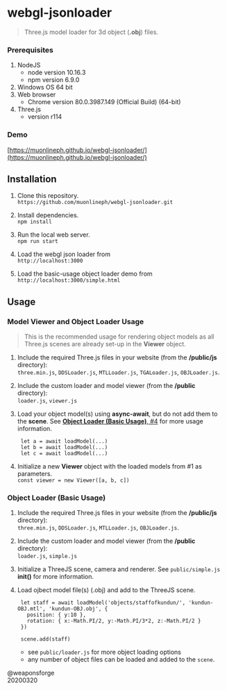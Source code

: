 # webgl-jsonloader

> Three.js model loader for 3d object (**.obj**) files.  



### Prerequisites

1. NodeJS
	- node version 10.16.3
	- npm version 6.9.0
2. Windows OS 64 bit
3. Web browser
	- Chrome version 80.0.3987.149 (Official Build) (64-bit)
4. Three.js
	- version r114


### Demo

[https://muonlineph.github.io/webgl-jsonloader/](https://muonlineph.github.io/webgl-jsonloader/)


## Installation

1. Clone this repository.  
`https://github.com/muonlineph/webgl-jsonloader.git`

2. Install dependencies.  
`npm install`

3. Run the local web server.  
`npm run start`

4. Load the webgl json loader from  
`http://localhost:3000`

5. Load the basic-usage object loader demo from  
`http://localhost:3000/simple.html`



## Usage


### Model Viewer and Object Loader Usage

> This is the recommended usage for rendering object models as all Three.js scenes are already set-up in the **Viewer** object.

1. Include the required Three.js files in your website (from the **/public/js** directory):  
`three.min.js`, `DDSLoader.js`, `MTLLoader.js`, `TGALoader.js`, `OBJLoader.js`.

2. Include the custom loader and model viewer (from the **/public** directory):  
`loader.js`, `viewer.js`

3. Load your object model(s) using **async-await**, but do not add them to the **scene**. See [**Object Loader (Basic Usage)**, #4]() for more usage information.

		let a = await loadModel(...)
		let b = await loadModel(...)
		let c = await loadModel(...)

4. Initialize a new **Viewer** object with the loaded models from #1 as parameters.  
`const viewer = new Viewer([a, b, c])`


### Object Loader (Basic Usage)

1. Include the required Three.js files in your website (from the **/public/js** directory):  
`three.min.js`, `DDSLoader.js`, `MTLLoader.js`, `OBJLoader.js`.

2. Include the custom loader and model viewer (from the **/public** directory):  
`loader.js`, `simple.js`

3. Initialize a ThreeJS scene, camera and renderer. See `public/simple.js` **init()** for more information.

4. Load ojbect model file(s) (.obj) and add to the ThreeJS scene.  

		let staff = await loadModel('objects/staffofkundun/', 'kundun-OBJ.mtl', 'kundun-OBJ.obj', {
		  position: { y:10 },
		  rotation: { x:-Math.PI/2, y:-Math.PI/3*2, z:-Math.PI/2 }
		})

		scene.add(staff)

	- see `public/loader.js` for more object loading options
	- any number of object files can be loaded and added to the `scene`.



@weaponsforge  
20200320